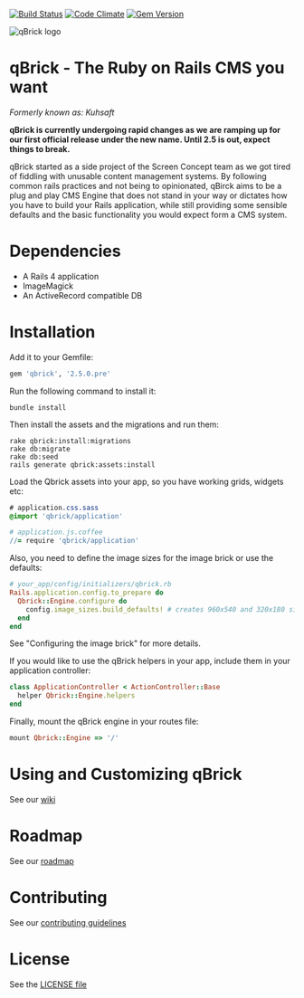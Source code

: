 [![Build Status](https://travis-ci.org/screenconcept/qbrick.png)](https://travis-ci.org/screenconcept/qbrick)
[![Code Climate](https://codeclimate.com/github/screenconcept/qbrick.png)](https://codeclimate.com/github/screenconcept/qbrick)
[![Gem Version](https://badge.fury.io/rb/qbrick.png)](http://badge.fury.io/rb/qbrick)

![qBrick
logo](https://raw.githubusercontent.com/wiki/screenconcept/qbrick/logo.png)

# qBrick - The Ruby on Rails CMS you want

*Formerly known as: Kuhsaft*

**qBrick is currently undergoing rapid changes as we are ramping up for
our first official release under the new name. Until 2.5 is out, expect
things to break.**

qBrick started as a side project of the Screen Concept team as we got
tired of fiddling with unusable content management systems. By following
common rails practices and not being to opinionated, qBirck aims to be a
plug and play CMS Engine that does not stand in your way or dictates how you
have to build your Rails application, while still providing some
sensible defaults and the basic functionality you would expect form a
CMS system.

# Dependencies

* A Rails 4 application
* ImageMagick
* An ActiveRecord compatible DB

# Installation

Add it to your Gemfile:

```ruby
gem 'qbrick', '2.5.0.pre'
```

Run the following command to install it:

```console
bundle install
```

Then install the assets and the migrations and run them:

```console
rake qbrick:install:migrations
rake db:migrate
rake db:seed
rails generate qbrick:assets:install
```

Load the Qbrick assets into your app, so you have working grids, widgets etc:

```sass
# application.css.sass
@import 'qbrick/application'
```

```coffee
# application.js.coffee
//= require 'qbrick/application'
```

Also, you need to define the image sizes for the image brick or use
the defaults:

```ruby
# your_app/config/initializers/qbrick.rb
Rails.application.config.to_prepare do
  Qbrick::Engine.configure do
    config.image_sizes.build_defaults! # creates 960x540 and 320x180 sizes
  end
end
```

See "Configuring the image brick" for more details.

If you would like to use the qBrick helpers in your app, include them in
your application controller:

```ruby
class ApplicationController < ActionController::Base
  helper Qbrick::Engine.helpers
end
```

Finally, mount the qBrick engine in your routes file:

```ruby
mount Qbrick::Engine => '/'
```

# Using and Customizing qBrick
See our [wiki](https://github.com/screenconcept/qbrick/wiki)

# Roadmap
See our [roadmap](doc/ROADMAP.md)

# Contributing
See our [contributing guidelines](CONTRIBUTING.md)

# License

See the [LICENSE file](LICENSE)
